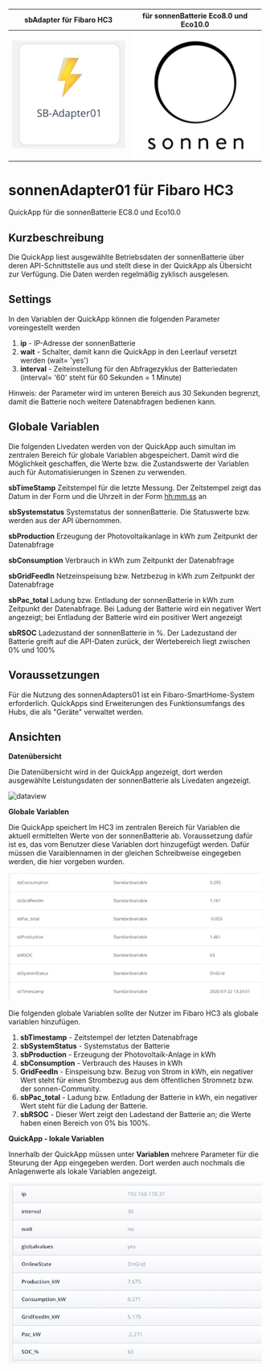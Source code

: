 |sbAdapter für Fibaro HC3               |für sonnenBatterie Eco8.0 und Eco10.0    |
|:-------------------------------------:|:------------------------------------:|
|![sbAdapterLogo](sbAdapter-Icon.png)   |![sonnenLogo](sonnen.png)             |

# sonnenAdapter01 für Fibaro HC3
QuickApp für die sonnenBatterie EC8.0 und Eco10.0

## Kurzbeschreibung
Die QuickApp liest ausgewählte Betriebsdaten der sonnenBatterie über deren API-Schnittstelle aus und stellt diese in der QuickApp als Übersicht zur Verfügung. Die Daten werden regelmäßig zyklisch ausgelesen.

## Settings
In den Variablen der QuickApp können die folgenden Parameter voreingestellt werden

1. **ip** - IP-Adresse der sonnenBatterie
2. **wait** - Schalter, damit kann die QuickApp in den Leerlauf versetzt werden (wait= 'yes')
3. **interval** - Zeiteinstellung für den Abfragezyklus der Batteriedaten (interval= '60' steht für 60 Sekunden = 1 Minute)

Hinweis: der Parameter <interval> wird im unteren Bereich aus 30 Sekunden begrenzt, damit die Batterie noch weitere Datenabfragen bedienen kann.

## Globale Variablen
Die folgenden Livedaten werden von der QuickApp auch simultan im zentralen Bereich für globale Variablen abgespeichert. Damit wird die Möglichkeit geschaffen, die Werte bzw. die Zustandswerte der Variablen auch für Automatisierungen in Szenen zu verwenden.

**sbTimeStamp**
  Zeitstempel für die letzte Messung.
  Der Zeitstempel zeigt das Datum in der Form <yyyy-mm-dd> und die Uhrzeit in der Form <hh:mm.ss> an  

**sbSystemstatus**
  Systemstatus der sonnenBatterie. 
  Die Statuswerte <OnGrid> bzw.<OffGrid> werden aus der API übernommen.

**sbProduction** 
  Erzeugung der Photovoltaikanlage in kWh zum Zeitpunkt der Datenabfrage

**sbConsumption** 
  Verbrauch in kWh zum Zeitpunkt der Datenabfrage

**sbGridFeedIn**
  Netzeinspeisung bzw. Netzbezug in kWh zum Zeitpunkt der Datenabfrage

**sbPac_total**
  Ladung bzw. Entladung der sonnenBatterie in kWh zum Zeitpunkt der Datenabfrage. 
  Bei Ladung der Batterie wird ein negativer Wert angezeigt; bei Entladung der    Batterie wird ein positiver Wert angezeigt

**sbRSOC**
  Ladezustand der sonnenBatterie in %. Der Ladezustand der Batterie greift auf die API-Daten zurück, der Wertebereich liegt zwischen 0% und 100%
  
## Voraussetzungen
Für die Nutzung des sonnenAdapters01 ist ein Fibaro-SmartHome-System erforderlich. QuickApps sind Erweiterungen des Funktionsumfangs des Hubs, die als "Geräte" verwaltet werden.

## Ansichten
**Datenübersicht**

Die Datenübersicht wird in der QuickApp angezeigt, dort werden ausgewählte Leistungsdaten der sonnenBatterie als Livedaten angezeigt.

![dataview](sbAdapter-Datenübersicht.png "Datenübersicht")

**Globale Variablen**

Die QuickApp speichert Im HC3 im zentralen Bereich für Variablen die aktuell ermittelten Werte von der sonnenBatterie ab.
Voraussetzung dafür ist es, das vom Benutzer diese Variablen dort hinzugefügt werden. Dafür müssen die Varaiblennamen in der gleichen Schreibweise eingegeben werden, die hier vorgeben wurden.

![viewGlobaleVariablen](sbAdapter-GlobaleVariablen650.png "Globale Variablen")

Die folgenden globale Variablen sollte der Nutzer im Fibaro HC3 als globale variablen hinzufügen.
1. **sbTimestamp** - Zeitstempel der letzten Datenabfrage
2. **sbSystemStatus** - Systemstatus der Batterie
3. **sbProduction** - Erzeugung der Photovoltaik-Anlage in kWh
4. **sbConsumption** - Verbrauch des Hauses in kWh
5. **GridFeedIn** - Einspeisung bzw. Bezug von Strom in kWh, ein negativer Wert steht für einen Strombezug aus dem öffentlichen Stromnetz bzw. der sonnen-Community.
6. **sbPac_total** - Ladung bzw. Entladung der Batterie in kWh, ein negativer Wert steht für die Ladung der Batterie.
7. **sbRSOC** - Dieser Wert zeigt den Ladestand der Batterie an; die Werte haben einen Bereich von 0% bis 100%.

**QuickApp - lokale Variablen**

Innerhalb der QuickApp müssen unter **Variablen** mehrere Parameter für die Steurung der App eingegeben werden. Dort werden auch nochmals die Anlagenwerte als lokale Variablen angezeigt.

![viewLokaleVariablen](sbAdapter-lokaleParameterundDaten650.png "lokale Variablen")




  
  
